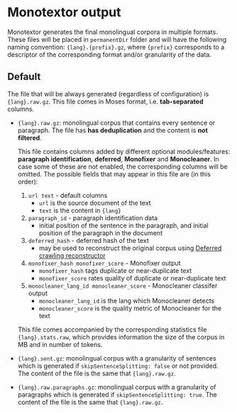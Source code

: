 # Monotextor output

Monotextor generates the final monolingual corpora in multiple formats. These files will be placed in `permanentDir` folder and will have the following naming convention: `{lang}.{prefix}.gz`, where `{prefix}` corresponds to a descriptor of the corresponding format and/or granularity of the data.

## Default

The file that will be always generated (regardless of configuration) is `{lang}.raw.gz`. This file comes in Moses format, i.e. **tab-separated** columns.

<!-- TODO currently, the output files are being deduplicated, but this might change. If changes, update this documentation -->

* `{lang}.raw.gz`: monolingual corpus that contains every sentence or paragraph. The file has **has deduplication** and the content is **not filtered**.

    This file contains columns added by different optional modules/features: **paragraph identification**, **deferred**, **Monofixer** and **Monocleaner**. In case some of these are not enabled, the corresponding columns will be omitted. The possible fields that may appear in this file are (in this order):

    1. `url text` - default columns
        * `url` is the source document of the text
        * `text` is the content in `{lang}`
    2. `paragraph_id` - paragraph identification data
        * initial position of the sentence in the paragraph, and initial position of the paragraph in the document
    3. `deferred_hash` - deferred hash of the text
        * may be used to reconstruct the original corpus using [Deferred crawling reconstructor](https://github.com/bitextor/deferred-crawling)
    4. `monofixer_hash monofixer_score` - Monofixer output
        * `monofixer_hash` tags duplicate or near-duplicate text
        * `monofixer_score` rates quality of duplicate or near-duplicate text
    5. `monocleaner_lang_id monocleaner_score` - Monocleaner classifer output
        * `monocleaner_lang_id` is the lang which Monocleaner detects
        * `monocleaner_score` is the quality metric of Monocleaner for the text

    This file comes accompanied by the corresponding statistics file `{lang}.stats.raw`, which provides information the size of the corpus in MB and in number of tokens.

<!-- TODO update if necessary when above TODO had been resolved -->

* `{lang}.sent.gz`: monolingual corpus with a granularity of sentences which is generated if `skipSentenceSplitting: false` or not provided. The content of the file is the same that `{lang}.raw.gz`.

* `{lang}.raw.paragraphs.gz`: monolingual corpus with a granularity of paragraphs which is generated if `skipSentenceSplitting: true`. The content of the file is the same that `{lang}.raw.gz`.
